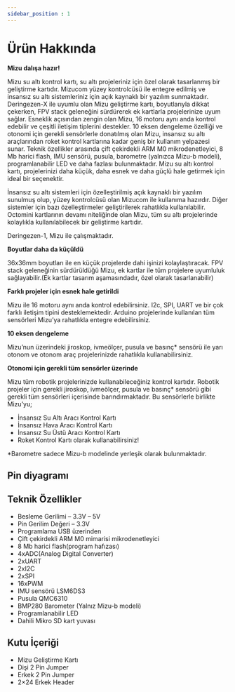 ```yaml
---
sidebar_position : 1
---
```


# Ürün Hakkında

**Mizu dalışa hazır!**

Mizu su altı kontrol kartı, su altı projeleriniz için özel olarak tasarlanmış bir geliştirme kartıdır. Mizucom yüzey kontrolcüsü ile entegre edilmiş ve insansız su altı sistemleriniz için açık kaynaklı bir yazılım sunmaktadır. Deringezen-X ile uyumlu olan Mizu geliştirme kartı, boyutlarıyla dikkat çekerken, FPV stack geleneğini sürdürerek ek kartlarla projelerinize uyum sağlar. Esneklik açısından zengin olan Mizu, 16 motoru aynı anda kontrol edebilir ve çeşitli iletişim tiplerini destekler. 10 eksen dengeleme özelliği ve otonomi için gerekli sensörlerle donatılmış olan Mizu, insansız su altı araçlarından roket kontrol kartlarına kadar geniş bir kullanım yelpazesi sunar. Teknik özellikler arasında çift çekirdekli ARM M0 mikrodenetleyici, 8 Mb harici flash, IMU sensörü, pusula, barometre (yalnızca Mizu-b modeli), programlanabilir LED ve daha fazlası bulunmaktadır. Mizu su altı kontrol kartı, projelerinizi daha küçük, daha esnek ve daha güçlü hale getirmek için ideal bir seçenektir.

İnsansız su altı sistemleri için özelleştirilmiş açık kaynaklı bir yazılım sunulmuş olup, yüzey kontrolcüsü olan Mizucom ile kullanıma hazırdır. Diğer sistemler için bazı özelleştirmeler geliştirilerek rahatlıkla kullanılabilir. Octomini kartlarının devamı niteliğinde olan Mizu, tüm su altı projelerinde kolaylıkla kullanılabilecek bir geliştirme kartıdır.

Deringezen-1, Mizu ile çalışmaktadır.

**Boyutlar daha da küçüldü**

36x36mm boyutları ile en küçük projelerde dahi işinizi kolaylaştıracak. FPV stack geleneğinin sürdürüldüğü Mizu, ek kartlar ile tüm projelere uyumluluk sağlayabilir.(Ek kartlar tasarım aşamasındadır, özel olarak tasarlanabilir)

**Farklı projeler için esnek hale getirildi**

Mizu ile 16 motoru aynı anda kontrol edebilirsiniz. I2c, SPI, UART ve bir çok farklı iletişim tipini desteklemektedir. Arduino projelerinde kullanılan tüm sensörleri Mizu’ya rahatlıkla entegre edebilirsiniz.

**10 eksen dengeleme**

Mizu’nun üzerindeki jiroskop, ivmeölçer, pusula ve basınç* sensörü ile yarı otonom ve otonom araç projelerinizde rahatlıkla kullanabilirsiniz.

**Otonomi için gerekli tüm sensörler üzerinde**

Mizu tüm robotik projelerinizde kullanabileceğiniz kontrol kartıdır. Robotik projeler için gerekli jiroskop, ivmeölçer, pusula ve basınç* sensörü gibi gerekli tüm sensörleri içerisinde barındırmaktadır. Bu sensörlerle birlikte Mizu’yu;

- İnsansız Su Altı Aracı Kontrol Kartı
- İnsansız Hava Aracı Kontrol Kartı
- İnsansız Su Üstü Aracı Kontrol Kartı
- Roket Kontrol Kartı olarak kullanabilirsiniz!

*Barometre sadece Mizu-b modelinde yerleşik olarak bulunmaktadır.

## Pin diyagramı


## Teknik Özellikler

- Besleme Gerilimi – 3.3V – 5V
- Pin Gerilim Değeri – 3.3V
- Programlama USB üzerinden
- Çift çekirdekli ARM M0 mimarisi mikrodenetleyici
- 8 Mb harici flash(program hafızası)
- 4xADC(Analog Digital Converter)
- 2xUART
- 2xI2C
- 2xSPI
- 16xPWM
- IMU sensörü LSM6DS3 
- Pusula QMC6310
- BMP280 Barometer (Yalnız Mizu-b modeli)
- Programlanabilir LED
- Dahili Mikro SD kart yuvası
## Kutu İçeriği
- Mizu Geliştirme Kartı
- Dişi 2 Pin Jumper
- Erkek 2 Pin Jumper
- 2×24 Erkek Header